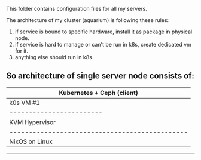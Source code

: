 This folder contains configuration files for all my servers.

The architecture of my cluster (aquarium) is following these rules:
1) if service is bound to specific hardware, install it as package in physical node.
2) if service is hard to manage or can't be run in k8s, create dedicated vm for it.
3) anything else should run in k8s.

So architecture of single server node consists of:
------------------------------------------------
|          Kubernetes + Ceph (client)          |
|----------------------------------------------|
|  k0s VM #1 | k0s VM #2 |                     |
|------------------------| Ceph Storage System |
|     KVM Hypervisor     |              (node) |
|----------------------------------------------|
|               NixOS on Linux                 |
------------------------------------------------